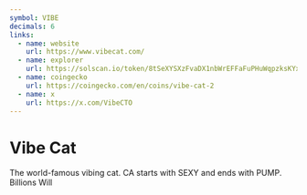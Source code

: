```yaml
---
symbol: VIBE
decimals: 6
links:
  - name: website
    url: https://www.vibecat.com/
  - name: explorer
    url: https://solscan.io/token/8tSeXYSXzFvaDX1nbWrEFFaFuPHuWqpzksKYxQPvpump
  - name: coingecko
    url: https://coingecko.com/en/coins/vibe-cat-2
  - name: x
    url: https://x.com/VibeCTO
---
```


# Vibe Cat

The world-famous vibing cat. CA starts with SEXY and ends with PUMP. Billions Will
